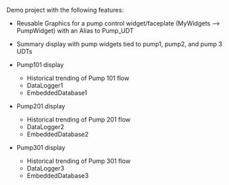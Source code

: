 Demo project with the following features:

 - Reusable Graphics for a pump control widget/faceplate (MyWidgets --> PumpWidget) with an Alias to Pump_UDT

 - Summary display with pump widgets tied to pump1, pump2, and pump 3 UDTs

 - Pump101 display
   - Historical trending of Pump 101 flow
   - DataLogger1
   - EmbeddedDatabase1

 - Pump201 display
   - Historical trending of Pump 201 flow
   - DataLogger2
   - EmbeddedDatabase2

 - Pump301 display
   - Historical trending of Pump 301 flow
   - DataLogger3
   - EmbeddedDatabase3

